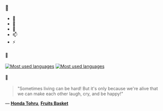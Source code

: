 ### 👋

- 🔭
- 🌱
- 💬
- 📫
- ⚡

#### 🧏

[![Most used languages](https://github-readme-stats-aynah.vercel.app/api/top-langs/?username=aynh&theme=solarized-dark&langs_count=6&layout=compact&hide_title=true)](https://github.com/anuraghazra/github-readme-stats#gh-dark-mode-only)
[![Most used languages](https://github-readme-stats-aynah.vercel.app/api/top-langs/?username=aynh&theme=solarized-light&langs_count=6&layout=compact&hide_title=true)](https://github.com/anuraghazra/github-readme-stats#gh-light-mode-only)

#### 💬

> "Sometimes living can be hard! But it's only because we're alive that we can make each other laugh, cry, and be happy!"

&mdash; [**Honda Tohru**](https://myanimelist.net/character.php?q=Honda%20Tohru&cat=character), [**Fruits Basket**](https://myanimelist.net/search/all?q=Fruits%20Basket&cat=all)
